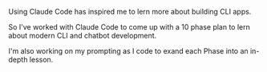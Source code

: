 Using Claude Code has inspired me to lern more about building CLI apps.

So I've worked with Claude Code to come up with a 10 phase plan to lern about modern CLI and chatbot development.

I'm also working on my prompting as I code to exand each Phase into an in-depth lesson.
